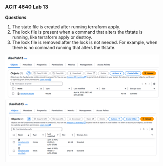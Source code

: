 ### ACIT 4640 Lab 13

***Questions***

1. The state file is created after running terraform apply.
2. The lock file is present when a command that alters the tfstate is running, like terraform apply or destroy.
3. The lock file is removed after the lock is not needed. For example, when there is no command running that alters the tfstate.

![tfstate only](./state-file.png)
![lockfile](./lock-file.png)
